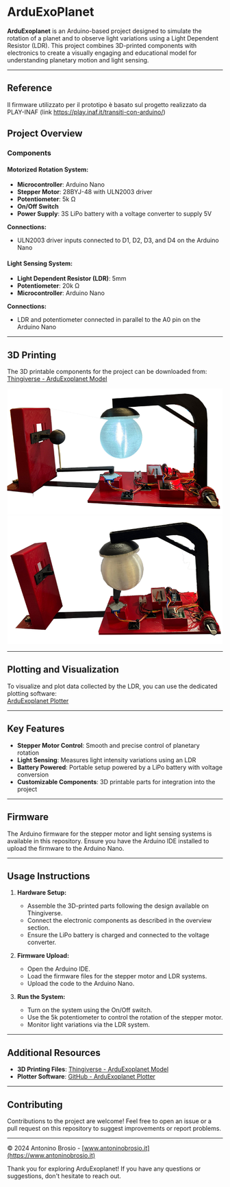 # ArduExoPlanet

**ArduExoplanet** is an Arduino-based project designed to simulate the rotation of a planet and to observe light variations using a Light Dependent Resistor (LDR). This project combines 3D-printed components with electronics to create a visually engaging and educational model for understanding planetary motion and light sensing.

---

## Reference
Il firmware utilizzato per il prototipo è basato sul progetto realizzato da PLAY-INAF (link https://play.inaf.it/transiti-con-arduino/) 


## Project Overview

### Components

#### Motorized Rotation System:
- **Microcontroller**: Arduino Nano
- **Stepper Motor**: 28BYJ-48 with ULN2003 driver
- **Potentiometer**: 5k Ω
- **On/Off Switch**
- **Power Supply**: 3S LiPo battery with a voltage converter to supply 5V

**Connections:**
- ULN2003 driver inputs connected to D1, D2, D3, and D4 on the Arduino Nano

#### Light Sensing System:
- **Light Dependent Resistor (LDR)**: 5mm
- **Potentiometer**: 20k Ω
- **Microcontroller**: Arduino Nano

**Connections:**
- LDR and potentiometer connected in parallel to the A0 pin on the Arduino Nano

---

## 3D Printing
The 3D printable components for the project can be downloaded from:  
[Thingiverse - ArduExoplanet Model](https://www.thingiverse.com/thing:6888870)

![Interface Example](Arduexo2.png)
![Interface Example](Arduexo.png)

---

## Plotting and Visualization
To visualize and plot data collected by the LDR, you can use the dedicated plotting software:  
[ArduExoplanet Plotter](https://github.com/abrosio/ArduExoplanet_Plotter)

---

## Key Features

- **Stepper Motor Control**: Smooth and precise control of planetary rotation
- **Light Sensing**: Measures light intensity variations using an LDR
- **Battery Powered**: Portable setup powered by a LiPo battery with voltage conversion
- **Customizable Components**: 3D printable parts for integration into the project

---

## Firmware
The Arduino firmware for the stepper motor and light sensing systems is available in this repository. Ensure you have the Arduino IDE installed to upload the firmware to the Arduino Nano.

---

## Usage Instructions

1. **Hardware Setup:**
   - Assemble the 3D-printed parts following the design available on Thingiverse.
   - Connect the electronic components as described in the overview section.
   - Ensure the LiPo battery is charged and connected to the voltage converter.

2. **Firmware Upload:**
   - Open the Arduino IDE.
   - Load the firmware files for the stepper motor and LDR systems.
   - Upload the code to the Arduino Nano.

3. **Run the System:**
   - Turn on the system using the On/Off switch.
   - Use the 5k potentiometer to control the rotation of the stepper motor.
   - Monitor light variations via the LDR system.

---

## Additional Resources

- **3D Printing Files**: [Thingiverse - ArduExoplanet Model](https://www.thingiverse.com/thing:6888870)
- **Plotter Software**: [GitHub - ArduExoplanet Plotter](https://github.com/abrosio/ArduExoplanet_Plotter)

---

## Contributing
Contributions to the project are welcome! Feel free to open an issue or a pull request on this repository to suggest improvements or report problems.

---

© 2024 Antonino Brosio - [www.antoninobrosio.it](https://www.antoninobrosio.it)

Thank you for exploring ArduExoplanet! If you have any questions or suggestions, don't hesitate to reach out.
